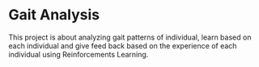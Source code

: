 # Gait Analysis
This project is about analyzing gait patterns of individual, learn based on each individual and give feed back based on the experience of each individual using Reinforcements Learning.
